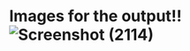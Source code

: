 
# Images for the output!!![Screenshot (2114)](https://github.com/user-attachments/assets/e46d7131-2b41-45e2-843d-72c9756ef5d0)
